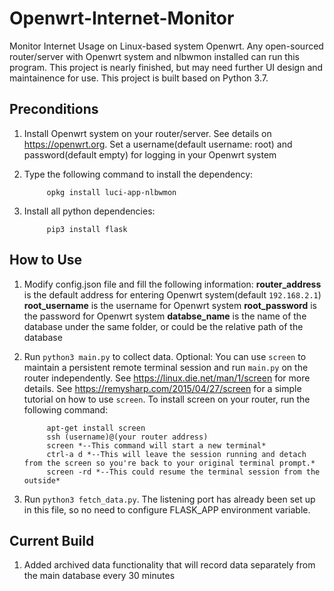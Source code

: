 # Openwrt-Internet-Monitor
Monitor Internet Usage on Linux-based system Openwrt.
Any open-sourced router/server with Openwrt system and nlbwmon installed can run this program.
This project is nearly finished, but may need further UI design and maintainence for use.
This project is built based on Python 3.7.

## Preconditions
1. Install Openwrt system on your router/server. See details on https://openwrt.org. Set a username(default username: root) and password(default empty) for logging in your Openwrt system

2. Type the following command to install the dependency:

            opkg install luci-app-nlbwmon

3. Install all python dependencies:

            pip3 install flask

## How to Use
1. Modify config.json file and fill the following information:
    **router_address** is the default address for entering Openwrt system(default `192.168.2.1`)
    **root_username** is the username for Openwrt system
    **root_password** is the password for Openwrt system
    **databse_name** is the name of the database under the same folder, or could be the relative path of the database

2. Run `python3 main.py` to collect data. 
Optional: You can use `screen` to maintain a persistent remote terminal session and run `main.py` on the router independently. See https://linux.die.net/man/1/screen for more details. See https://remysharp.com/2015/04/27/screen for a simple tutorial on how to use `screen`. To install screen on your router, run the following command:

            apt-get install screen
            ssh (username)@(your router address)
            screen *--This command will start a new terminal*
            ctrl-a d *--This will leave the session running and detach from the screen so you're back to your original terminal prompt.*
            screen -rd *--This could resume the terminal session from the outside*

3. Run `python3 fetch_data.py`. The listening port has already been set up in this file, so no need to configure FLASK_APP environment variable.

## Current Build
1. Added archived data functionality that will record data separately from the main database every 30 minutes